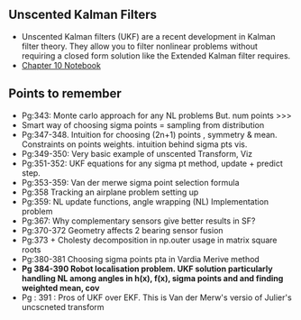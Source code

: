 ## Unscented Kalman Filters
- Unscented Kalman filters (UKF) are a recent development in Kalman filter theory. They allow you to filter nonlinear problems without requiring a closed form solution like the Extended Kalman filter requires.
- [Chapter 10 Notebook](https://github.com/rlabbe/Kalman-and-Bayesian-Filters-in-Python/blob/master/10-Unscented-Kalman-Filter.ipynb)

## Points to remember
- Pg:343: Monte carlo approach for any NL problems But. num points >>>
- Smart way of choosing sigma points = sampling from distribution 
- Pg:347-348. Intuition for choosing (2n+1) points , symmetry & mean. Constraints on points weights. intuition behind sigma pts vis.
- Pg:349-350: Very basic example of unscented Transform, Viz
- Pg:351-352: UKF equations for any sigma pt method, update + predict step. 
- Pg:353-359: Van der merwe sigma point selection formula
- Pg:358 Tracking an airplane problem setting up 
- Pg:359: NL update functions, angle wrapping (NL) Implementation problem
- Pg:367: Why complementary sensors give better results in SF?
- Pg:370-372 Geometry affects 2 bearing sensor fusion
- Pg:373 + Cholesty decomposition in np.outer usage in matrix square roots
- Pg:380-381 Choosing sigma points pta in Vardia Merive method 
- **Pg 384-390 Robot localisation problem. UKF solution particularly handling NL among angles in h(x), f(x), sigma points and and finding weighted mean, cov**
- Pg : 391 : Pros of UKF over EKF. This is Van der Merw's versio of Julier's uncscneted transform